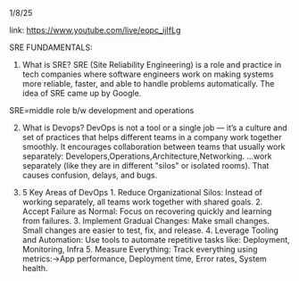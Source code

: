 1/8/25

link: https://www.youtube.com/live/eopc_ijIfLg

SRE FUNDAMENTALS:

1. What is SRE?
SRE (Site Reliability Engineering) is a role and practice in tech companies where software engineers work on making systems more reliable, faster, and able to handle problems automatically.
The idea of SRE came up by Google.

SRE=middle role b/w development and operations

2. What is Devops?
  DevOps is not a tool or a single job — it’s a culture and set of practices that helps different teams in a company work together smoothly.
   It encourages collaboration between teams that usually work separately: Developers,Operations,Architecture,Networking.
   ...work separately (like they are in different "silos" or isolated rooms). That causes confusion, delays, and bugs.
   
3. 5 Key Areas of DevOps
         1. Reduce Organizational Silos: Instead of working separately, all teams work together with shared goals.
         2. Accept Failure as Normal: Focus on recovering quickly and learning from failures.
         3. Implement Gradual Changes: Make small changes. Small changes are easier to test, fix, and release.
         4. Leverage Tooling and Automation: Use tools to automate repetitive tasks like: Deployment, Monitoring, Infra
         5. Measure Everything: Track everything using metrics:->App performance, Deployment time, Error rates, System health.


